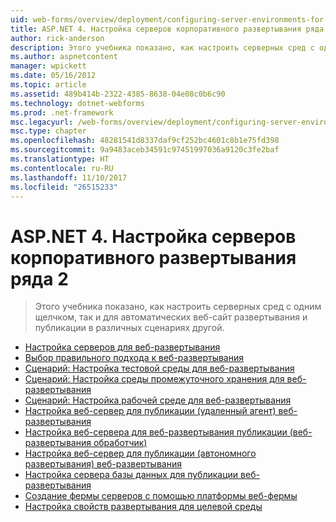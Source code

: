 ```yaml
---
uid: web-forms/overview/deployment/configuring-server-environments-for-web-deployment/index
title: ASP.NET 4. Настройка серверов корпоративного развертывания ряда 2 | Документы Microsoft
author: rick-anderson
description: Этого учебника показано, как настроить серверных сред с одним щелчком, так и для автоматических веб-сайт развертывания и публикации в различных разных сценария...
ms.author: aspnetcontent
manager: wpickett
ms.date: 05/16/2012
ms.topic: article
ms.assetid: 489b414b-2322-4385-8638-04e08c0b6c90
ms.technology: dotnet-webforms
ms.prod: .net-framework
msc.legacyurl: /web-forms/overview/deployment/configuring-server-environments-for-web-deployment
msc.type: chapter
ms.openlocfilehash: 48281541d8337daf9cf252bc4601c8b1e75fd398
ms.sourcegitcommit: 9a9483aceb34591c97451997036a9120c3fe2baf
ms.translationtype: HT
ms.contentlocale: ru-RU
ms.lasthandoff: 11/10/2017
ms.locfileid: "26515233"
---
```

<a name="aspnet-4---enterprise-deployment-series-2-configuring-servers"></a>ASP.NET 4. Настройка серверов корпоративного развертывания ряда 2
====================
> Этого учебника показано, как настроить серверных сред с одним щелчком, так и для автоматических веб-сайт развертывания и публикации в различных сценариях другой.


- [Настройка серверов для веб-развертывания](configuring-server-environments-for-web-deployment.md)
- [Выбор правильного подхода к веб-развертывания](choosing-the-right-approach-to-web-deployment.md)
- [Сценарий: Настройка тестовой среды для веб-развертывания](scenario-configuring-a-test-environment-for-web-deployment.md)
- [Сценарий: Настройка среды промежуточного хранения для веб-развертывания](scenario-configuring-a-staging-environment-for-web-deployment.md)
- [Сценарий: Настройка рабочей среде для веб-развертывания](scenario-configuring-a-production-environment-for-web-deployment.md)
- [Настройка веб-сервер для публикации (удаленный агент) веб-развертывания](configuring-a-web-server-for-web-deploy-publishing-remote-agent.md)
- [Настройка веб-сервера для веб-развертывания публикации (веб-развертывания обработчик)](configuring-a-web-server-for-web-deploy-publishing-web-deploy-handler.md)
- [Настройка веб-сервер для публикации (автономного развертывания) веб-развертывания](configuring-a-web-server-for-web-deploy-publishing-offline-deployment.md)
- [Настройка сервера базы данных для публикации веб-развертывания](configuring-a-database-server-for-web-deploy-publishing.md)
- [Создание фермы серверов с помощью платформы веб-фермы](creating-a-server-farm-with-the-web-farm-framework.md)
- [Настройка свойств развертывания для целевой среды](configuring-deployment-properties-for-a-target-environment.md)
